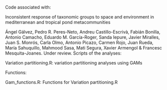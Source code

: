 Code associated with:

Inconsistent response of taxonomic groups to space and environment in mediterranean and tropical pond metacommunities

Ángel Gálvez, Pedro R. Peres-Neto, Andreu Castillo-Escrivà, Fabián Bonilla, Antonio Camacho, Eduardo M. García-Roger, Sanda Iepure, 
Javier Miralles, Juan S. Monrós, Carla Olmo, Antonio Picazo, Carmen Rojo, Juan Rueda, María Sahuquillo, Mahmood Sasa, Mati Segura, 
Xavier Armengol & Francesc Mesquita-Joanes. Under review. 
Scripts of the analyses:

Variation partitioning.R: variation partitioning analyses using GAMs

Functions:

Gam_functions.R: Functions for Variation partitioning.R
